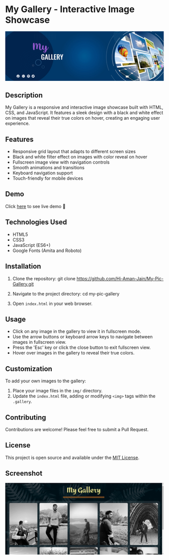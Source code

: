 # My Gallery - Interactive Image Showcase

![My Gallery Banner](/img/Designer.png)

## Description

My Gallery is a responsive and interactive image showcase built with HTML, CSS, and JavaScript. It features a sleek design with a black and white effect on images that reveal their true colors on hover, creating an engaging user experience.

## Features

- Responsive grid layout that adapts to different screen sizes
- Black and white filter effect on images with color reveal on hover
- Fullscreen image view with navigation controls
- Smooth animations and transitions
- Keyboard navigation support
- Touch-friendly for mobile devices

## Demo

Click [here](https://hi-aman-jain.github.io/My-Pic-Gallery/) to see live demo 🤟

## Technologies Used

- HTML5
- CSS3
- JavaScript (ES6+)
- Google Fonts (Amita and Roboto)

## Installation

1. Clone the repository:
git clone https://github.com/Hi-Aman-Jain/My-Pic-Gallery.git

2. Navigate to the project directory:
cd my-pic-gallery

3. Open `index.html` in your web browser.

## Usage

- Click on any image in the gallery to view it in fullscreen mode.
- Use the arrow buttons or keyboard arrow keys to navigate between images in fullscreen view.
- Press the 'Esc' key or click the close button to exit fullscreen view.
- Hover over images in the gallery to reveal their true colors.

## Customization

To add your own images to the gallery:

1. Place your image files in the `img/` directory.
2. Update the `index.html` file, adding or modifying `<img>` tags within the `.gallery`.

## Contributing

Contributions are welcome! Please feel free to submit a Pull Request.

## License

This project is open source and available under the [MIT License](LICENSE).

## Screenshot

![My Gallery Screenshot](/img/screenshort.png)
